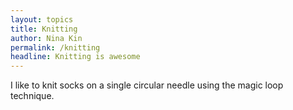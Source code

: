 ```yaml
---
layout: topics
title: Knitting
author: Nina Kin
permalink: /knitting
headline: Knitting is awesome
---
```


I like to knit socks on a single circular needle using the magic loop technique.
